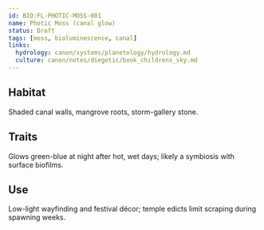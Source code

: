 ```yaml
---
id: BIO:FL-PHOTIC-MOSS-001
name: Photic Moss (canal glow)
status: Draft
tags: [moss, bioluminescence, canal]
links:
  hydrology: canon/systems/planetology/hydrology.md
  culture: canon/notes/diegetic/book_childrens_sky.md
---
```


## Habitat
Shaded canal walls, mangrove roots, storm-gallery stone.

## Traits
Glows green-blue at night after hot, wet days; likely a symbiosis with surface biofilms.

## Use
Low-light wayfinding and festival décor; temple edicts limit scraping during spawning weeks.
